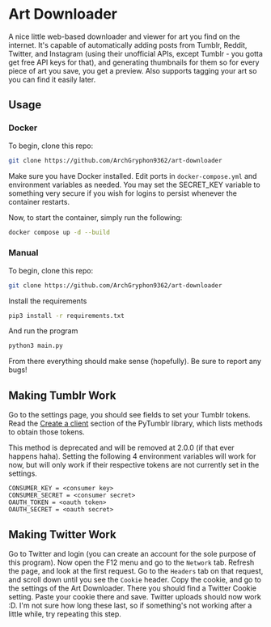 # Art Downloader

A nice little web-based downloader and viewer for art you find on the internet. It's capable of automatically adding posts from Tumblr, Reddit, Twitter, and Instagram (using their unofficial APIs, except Tumblr - you gotta get free API keys for that), and generating thumbnails for them so for every piece of art you save, you get a preview. Also supports tagging your art so you can find it easily later.

## Usage

### Docker

To begin, clone this repo:
```sh
git clone https://github.com/ArchGryphon9362/art-downloader
```

Make sure you have Docker installed. Edit ports in `docker-compose.yml` and environment variables as needed. You may set the SECRET_KEY variable to something very secure if you wish for logins to persist whenever the container restarts.

Now, to start the container, simply run the following:

```sh
docker compose up -d --build
```

### Manual

To begin, clone this repo:
```sh
git clone https://github.com/ArchGryphon9362/art-downloader
```

Install the requirements
```sh
pip3 install -r requirements.txt
```

And run the program
```sh
python3 main.py
```

From there everything should make sense (hopefully). Be sure to report any bugs!

## Making Tumblr Work

Go to the settings page, you should see fields to set your Tumblr tokens. Read the [Create a client](https://github.com/tumblr/pytumblr#create-a-client) section of the PyTumblr library, which lists methods to obtain those tokens.

This method is deprecated and will be removed at 2.0.0 (if that ever happens haha). Setting the following 4 environment variables will work for now, but will only work if their respective tokens are not currently set in the settings.
```env
CONSUMER_KEY = <consumer key>
CONSUMER_SECRET = <consumer secret>
OAUTH_TOKEN = <oauth token>
OAUTH_SECRET = <oauth secret>
```

## Making Twitter Work

Go to Twitter and login (you can create an account for the sole purpose of this program). Now open the F12 menu and go to the `Network` tab. Refresh the page, and look at the first request. Go to the `Headers` tab on that request, and scroll down until you see the `Cookie` header. Copy the cookie, and go to the settings of the Art Downloader. There you should find a Twitter Cookie setting. Paste your cookie there and save. Twitter uploads should now work :D. I'm not sure how long these last, so if something's not working after a little while, try repeating this step.
